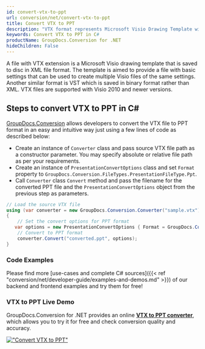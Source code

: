 ```yaml
---
id: convert-vtx-to-ppt
url: conversion/net/convert-vtx-to-ppt
title: Convert VTX to PPT
description: "VTX format represents Microsoft Visio Drawing Template with .vtx extension. Learn how to convert VTX to PPT file programmatically in C# language using GroupDocs.Conversion for .NET library."
keywords: Convert VTX to PPT in C#
productName: GroupDocs.Conversion for .NET
hideChildren: False
---
```


A file with VTX extension is a Microsoft Visio drawing template that is saved to disc in XML file format. The template is aimed to provide a file with basic settings that can be used to create multiple Visio files of the same settings. Another similar format is VST which is saved in binary format rather than XML. VTX files are supported with Visio 2010 and newer versions.

## Steps to convert VTX to PPT in C#

[GroupDocs.Conversion](https://products.groupdocs.com/conversion/net) allows developers to convert the VTX file to PPT format in an easy and intuitive way just using a few lines of code as described below:

* Create an instance of `Converter` class and pass source VTX file path as a constructor parameter. You may specify absolute or relative file path as per your requirements. 
* Create an instance of `PresentationConvertOptions` class and set `Format` property to `GroupDocs.Conversion.FileTypes.PresentationFileType.Ppt`.
* Call `Converter` class `Convert` method and pass the filename for the converted PPT file and the `PresentationConvertOptions` object from the previous step as parameters.

```csharp
// Load the source VTX file
using (var converter = new GroupDocs.Conversion.Converter("sample.vtx"))
{
    // Set the convert options for PPT format
   var options = new PresentationConvertOptions { Format = GroupDocs.Conversion.FileTypes.PresentationFileType.Ppt };
    // Convert to PPT format
    converter.Convert("converted.ppt", options);
}
```

### Code Examples

Please find more [use-cases and complete C# sources]({{< ref "conversion/net/developer-guide/examples-and-demos.md" >}}) of our backend and frontend examples and try them for free!

### VTX to PPT Live Demo

GroupDocs.Conversion for .NET provides an online [**VTX to PPT converter**](https://products.groupdocs.app/conversion/vtx-to-ppt), which allows you to try it for free and check conversion quality and accuracy.

[!["Convert VTX to PPT"](conversion/net/images/convert-to-ppt/convert-vtx-to-ppt.png)](https://products.groupdocs.app/conversion/vtx-to-ppt)